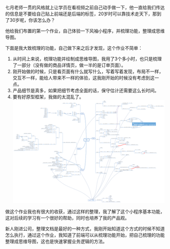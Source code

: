 七月老师一贯的风格就上让学员在看视频之前自己动手做一下，他一直给我们传达的信息是不要给自己贴上前端还是后端的标签，20岁时可以靠技术走天下，那到了30岁呢，你该怎么办？

他给我们布置的第一个作业，自己体验一下风袖小程序，并梳理功能，整理成思维导图。

下面是我大致梳理的功能，自己做下来之后才发现，这个作业不简单：
1. 从时间上来说，梳理功能并绘制成思维导图，我用了3个多小时，也只是梳理了一部分（没有做的商品详情页，做一半的是订单页面）。
2. 刚开始做的时候，只是看页面有什么就写什么，写着写着发现，布局不一样，交互不一样，能给人带来不一样的体验，这我刚开始的时候没有考虑到这一点。
3. 产品细节是真多，如果把细节考虑全面的话，保守估计还需要这么长时间。
4. 要有好原型框架，我做的太混乱了。
![](../images/风袖.png)

做这个作业我也有很大的收获，通过这样的整理，我了解了这个小程序基本功能，这对后续的学习有一个很好的帮助，同时也培养了我的产品观。

新人刚进公司，整理文档是最好的一种方式，我刚开始知道这个方式的时候不知道怎么执行，通过这个作业，我知道了前端可以从梳理功能开始，把自己梳理的功能整理成思维导图，这也是快速掌握业务逻辑的方法。